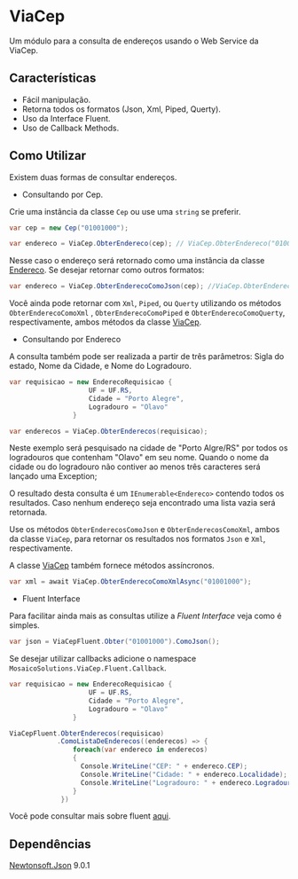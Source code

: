 # ViaCep
Um módulo para a consulta de endereços usando o Web Service da ViaCep.

## Características

* Fácil manipulação.
* Retorna todos os formatos (Json, Xml, Piped, Querty).
* Uso da Interface Fluent.
* Uso de Callback Methods.

## Como Utilizar

Existem duas formas de consultar endereços.

* Consultando por Cep.

Crie uma instância da classe `Cep` ou use uma `string` se preferir.

``` c#
var cep = new Cep("01001000");

var endereco = ViaCep.ObterEndereco(cep); // ViaCep.ObterEndereco("01001000");

```
Nesse caso o endereço será retornado como uma instância da classe [Endereco](MosaicoSolutions.ViaCep/Modelos/Endereco.cs).
Se desejar retornar como outros formatos:

``` c#
var endereco = ViaCep.ObterEnderecoComoJson(cep); //ViaCep.ObterEnderecoComoJson("01001000");
```
Você ainda pode retornar com `Xml`, `Piped`, ou `Querty` utilizando os métodos `ObterEnderecoComoXml` , `ObterEnderecoComoPiped` e 
`ObterEnderecoComoQuerty`, respectivamente, ambos métodos da classe [ViaCep](MosaicoSolutions.ViaCep/ViaCep.cs).

* Consultando por Endereco

A consulta também pode ser realizada a partir de três parâmetros: Sigla do estado, Nome da Cidade, e Nome do Logradouro.

``` c#
var requisicao = new EnderecoRequisicao {
                    UF = UF.RS,
                    Cidade = "Porto Alegre",
                    Logradouro = "Olavo"
                }

var enderecos = ViaCep.ObterEnderecos(requisicao);
```
Neste exemplo será pesquisado na cidade de "Porto Algre/RS" por todos os logradouros que contenham "Olavo" em seu nome. 
Quando o nome da cidade ou do logradouro não contiver ao menos três caracteres será lançado uma Exception;

O resultado desta consulta é um `IEnumerable<Endereco>` contendo todos os resultados. Caso nenhum endereço seja encontrado uma lista vazia será retornada.

Use os métodos `ObterEnderecosComoJson` e `ObterEnderecosComoXml`, ambos da classe `ViaCep`, para retornar os resultados nos formatos 
`Json` e `Xml`, respectivamente.

A classe [ViaCep](MosaicoSolutions.ViaCep/ViaCep.cs) também fornece métodos assíncronos.

``` c#
var xml = await ViaCep.ObterEnderecoComoXmlAsync("01001000");
```

* Fluent Interface

Para facilitar ainda mais as consultas utilize a *Fluent Interface* veja como é simples.

``` c#
var json = ViaCepFluent.Obter("01001000").ComoJson();
```
Se desejar utilizar callbacks adicione o namespace `MosaicoSolutions.ViaCep.Fluent.Callback`.

``` c#
var requisicao = new EnderecoRequisicao {
                    UF = UF.RS,
                    Cidade = "Porto Alegre",
                    Logradouro = "Olavo"
                }

ViaCepFluent.ObterEnderecos(requisicao)
            .ComoListaDeEnderecos((enderecos) => {
                foreach(var endereco in enderecos)
                {
                  Console.WriteLine("CEP: " + endereco.CEP);
                  Console.WriteLine("Cidade: " + endereco.Localidade);
                  Console.WriteLine("Logradouro: " + endereco.Logradouro);
                }
             })
```

Você pode consultar mais sobre fluent [aqui](MosaicoSolutions.ViaCep/Fluent).

## Dependências

[Newtonsoft.Json](http://www.newtonsoft.com/json) 9.0.1 
